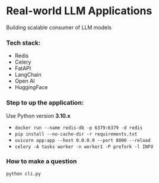 # Real-world LLM Applications

Building scalable consumer of LLM models


### Tech stack:

- Redis
- Celery
- FatAPI
- LangChain 
- Open AI
- HuggingFace

### Step to up the application:

Use Python version **3.10.x**

- `docker run --name redis-db -p 6379:6379 -d redis`
- `pip install --no-cache-dir -r requirements.txt`
- `uvicorn app:app --host 0.0.0.0 --port 8000 --reload`
- `celery -A tasks worker -n worker1 -P prefork -l INFO`

### How to make a question

```
python cli.py
```

